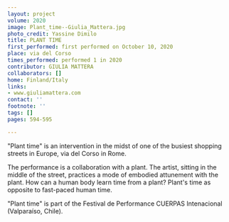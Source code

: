 ```yaml
---
layout: project
volume: 2020
image: Plant_time--Giulia_Mattera.jpg
photo_credit: Yassine Dimilo
title: PLANT TIME
first_performed: first performed on October 10, 2020
place: via del Corso
times_performed: performed 1 in 2020
contributor: GIULIA MATTERA
collaborators: []
home: Finland/Italy
links:
- www.giuliamattera.com
contact: ''
footnote: ''
tags: []
pages: 594-595

---
```


"Plant time" is an intervention in the midst of one of the busiest shopping streets in Europe, via del Corso in Rome. 

The performance is a collaboration with a plant. The artist, sitting in the middle of the street, practices a mode of embodied attunement with the plant. How can a human body learn time from a plant? Plant's time as opposite to fast-paced human time.

"Plant time" is part of the Festival de Performance CUERPAS Intenacional (Valparaíso, Chile).
